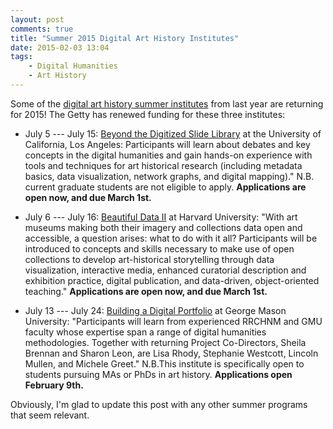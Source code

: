 ```yaml
---
layout: post
comments: true
title: "Summer 2015 Digital Art History Institutes"
date: 2015-02-03 13:04
tags: 
    - Digital Humanities
    - Art History
---
```


Some of the [digital art history summer institutes][dah] from last year are returning for 2015!
The Getty has renewed funding for these three institutes:

- July 5 --- July 15: [Beyond the Digitized Slide Library](http://www.humanities.ucla.edu/getty/) at the University of California, Los Angeles: Participants will learn about debates and key concepts in the digital humanities and gain hands-on experience with tools and techniques for art historical research (including metadata basics, data visualization, network graphs, and digital mapping)." N.B. current graduate students are not eligible to apply. **Applications are open now, and due March 1st.**

- July 6 --- July 16: [Beautiful Data II](http://beautifuldata.metalab.harvard.edu/) at Harvard University: "With art museums making both their imagery and collections data open and accessible, a question arises: what to do with it all? Participants will be introduced to concepts and skills necessary to make use of open collections to develop art-historical storytelling through data visualization, interactive media, enhanced curatorial description and exhibition practice, digital publication, and data-driven, object-oriented teaching." **Applications are open now, and due March 1st.**

- July 13 --- July 24: [Building a Digital Portfolio](http://arthistory2015.doingdh.org/) at George Mason University: "Participants will learn from experienced RRCHNM and GMU faculty whose expertise span a range of digital humanities methodologies. Together with returning Project Co-Directors, Sheila Brennan and Sharon Leon, are Lisa Rhody, Stephanie Westcott, Lincoln Mullen, and Michele Greet." N.B.This institute is specifically open to students pursuing MAs or PhDs in art history. **Applications open February 9th.**



Obviously, I'm glad to update this post with any other summer programs that seem relevant.

[dah]: /2014/01/21/summer-2014-digital-art-history-institutes.html
